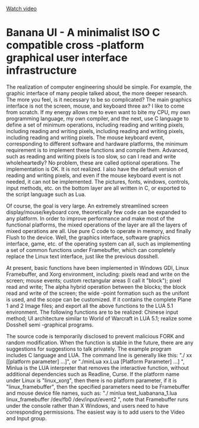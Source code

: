 [Watch video](https://user-images.githubusercontent.com/1294264/227157679-5ae997e0-90c9-47d7-beae-6c2432c939d8.webm)

# Banana UI - A minimalist ISO C compatible cross -platform graphical user interface infrastructure

The realization of computer engineering should be simple. For example, the graphic interface of many people talked about, the more deeper research. The more you feel, is it necessary to be so complicated? The main graphics interface is not the screen, mouse, and keyboard three ax? I like to come from scratch. If my energy allows me to even want to bite my CPU, my own programming language, my own compiler, and the next, use C language to define a set of minimum operations, including reading and writing pixels, including reading and writing pixels, including reading and writing pixels, including reading and writing pixels. The mouse keyboard event, corresponding to different software and hardware platforms, the minimum requirement is to implement these functions and compile them. Advanced, such as reading and writing pixels is too slow, so can I read and write wholeheartedly? No problem, these are called optional operations. The implementation is OK. It is not realized. I also have the default version of reading and writing pixels, and even if the mouse keyboard event is not needed, it can not be implemented. The pictures, fonts, windows, controls, input methods, etc. on the bottom layer are all written in C, or exported to the script language such as Lua.

Of course, the goal is very large. An extremely streamlined screen display/mouse/keyboard core, theoretically few code can be expanded to any platform. In order to improve performance and make most of the functional platforms, the mixed operations of the layer are all the layers of mixed operations are all. Use pure C code to operate in memory, and finally Flush to the device. Well, the graphics interface, software graphics interface, game, etc. of the operating system can all, such as implementing a set of common functions under Framebuffer, which can completely replace the Linux text interface, just like the previous dosshell.

At present, basic functions have been implemented in Windows GDI, Linux Framebuffer, and Xorg environment, including: pixels read and write on the screen; mouse events; custom rectangular areas (I call it "block"); pixel read and write; The alpha hybrid operation between the blocks; the block read and write of the screen; the wide -point formation such as the unifont is used, and the scope can be customized. If it contains the complete Plane 1 and 2 Image files; and export all the above functions to the LUA 5.1 environment. The following functions are to be realized: Chinese input method; UI architecture similar to World of Warcraft in LUA 5.1; realize some Dosshell semi -graphical programs.

The source code is temporarily disclosed to prevent malicious FORK and random modification. When the function is stable in the future, there are any suggestions for suggestions to talk privately. The example program includes C language and LUA. The command line is generally like this: "./ xx <platform name> [[platform parameter] ...]", or "./minLua xx.Lua <platform name> [Platform Parameter] ...] ", Minlua is the LUA interpreter that removes the interactive function, without additional dependencies such as Readline, Curse. If the platform name under Linux is "linux_xorg", then there is no platform parameter, if it is "linux_framebuffer", then the specified parameters need to be Framebuffer and mouse device file names, such as: "./ minlua test_luabanana_1.lua linux_framebuffer /dev/fb0 /dev/input/event2 ", note that Framebuffer runs under the console rather than X Windows, and users need to have corresponding permissions. The easiest way is to add users to the Video and Input group.
